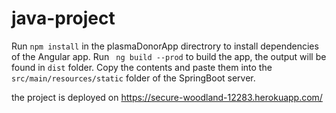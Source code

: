 # java-project

Run ```npm install``` in the plasmaDonorApp directrory to install dependencies of the Angular app. 
Run   ``` ng build --prod``` to build the app, the output will be found in ```dist``` folder. Copy the contents and paste them into the ```src/main/resources/static```
folder of the SpringBoot server. 

the project is deployed on https://secure-woodland-12283.herokuapp.com/
